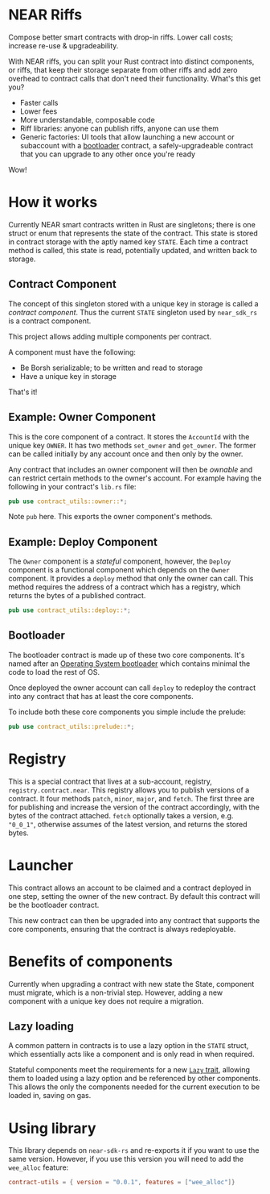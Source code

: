 # NEAR Riffs

Compose better smart contracts with drop-in riffs. Lower call costs; increase re-use & upgradeability.

With NEAR riffs, you can split your Rust contract into distinct components, or riffs, that keep their storage separate from other riffs and add zero overhead to contract calls that don't need their functionality. What's this get you?

- Faster calls
- Lower fees
- More understandable, composable code
- Riff libraries: anyone can publish riffs, anyone can use them
- Generic factories: UI tools that allow launching a new account or subaccount with a [bootloader](#bootloader) contract, a safely-upgradeable contract that you can upgrade to any other once you're ready

Wow!

# How it works

Currently NEAR smart contracts written in Rust are singletons; there is one struct or enum that represents the state of the contract. This state is stored in contract storage with the aptly named key `STATE`. Each time a contract method is called, this state is read, potentially updated, and written back to storage.

## Contract Component

The concept of this singleton stored with a unique key in storage is called a _contract component_. Thus the current `STATE` singleton used by `near_sdk_rs` is a contract component.

This project allows adding multiple components per contract.

A component must have the following:

- Be Borsh serializable; to be written and read to storage
- Have a unique key in storage

That's it!

## Example: Owner Component

This is the core component of a contract. It stores the `AccountId` with the unique key `OWNER`. It has two methods `set_owner` and `get_owner`.  The former can be called initially by any account once and then only by the owner.

Any contract that includes an owner component will then be _ownable_ and can restrict certain methods to the owner's account. For example having the following in your contract's `lib.rs` file:

```rust
pub use contract_utils::owner::*;
```

Note `pub` here.  This exports the owner component's methods.

## Example: Deploy Component

The `Owner` component is a _stateful_ component, however, the `Deploy` component is a functional component which depends on the `Owner` component. It provides a `deploy` method that only the owner can call. This method requires the address of a contract which has a registry, which returns the bytes of a published contract.

```rust
pub use contract_utils::deploy::*;
```

## Bootloader

The bootloader contract is made up of these two core components. It's named after an [Operating System bootloader](https://en.wikipedia.org/wiki/Bootloader) which contains minimal the code to load the rest of OS.

Once deployed the owner account can call `deploy` to redeploy the contract into any contract that has at least the core components.

To include both these core components you simple include the prelude:

```rust
pub use contract_utils::prelude::*;
```

# Registry

This is a special contract that lives at a sub-account, registry, `registry.contract.near`. This registry allows you to publish versions of a contract. It four methods `patch`, `minor`, `major`, and `fetch`.  The first three are for publishing and increase the version of the contract accordingly, with the bytes of the contract attached. `fetch` optionally takes a version, e.g. `"0_0_1"`, otherwise assumes of the latest version, and returns the stored bytes.

# Launcher

This contract allows an account to be claimed and a contract deployed in one step, setting the owner of the new contract. By default this contract will be the bootloader contract.

This new contract can then be upgraded into any contract that supports the core components, ensuring that the contract is always redeployable.

# Benefits of components

Currently when upgrading a contract with new state the State, component must migrate, which is a non-trivial step. However, adding a new component with a unique key does not require a migration.

## Lazy loading

A common pattern in contracts is to use a lazy option in the `STATE` struct, which essentially acts like a component and is only read in when required.

Stateful components meet the requirements for a new [`Lazy` trait](./src/lazy/mod.rs), allowing them to loaded using a lazy option and be referenced by other components. This allows the only the components needed for the current execution to be loaded in, saving on gas.


# Using library

This library depends on `near-sdk-rs` and re-exports it if you want to use the same version. However, if you use this version you will need to add the `wee_alloc` feature:

```toml
contract-utils = { version = "0.0.1", features = ["wee_alloc"]}
```
